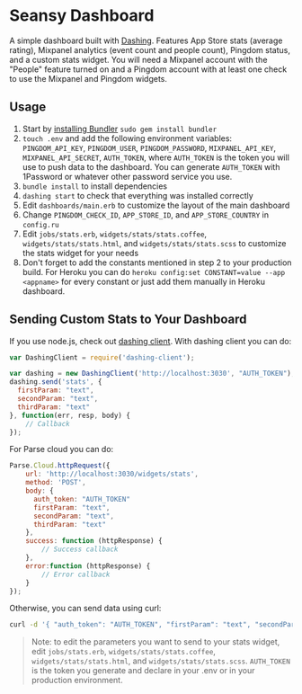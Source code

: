 # Seansy Dashboard

A simple dashboard built with [Dashing](http://shopify.github.io/dashing/). Features App Store stats (average rating), Mixpanel analytics (event count and people count), Pingdom status, and a custom stats widget. You will need a Mixpanel account with the "People" feature turned on and a Pingdom account with at least one check to use the Mixpanel and Pingdom widgets.

## Usage
1. Start by [installing Bundler](http://bundler.io) `sudo gem install bundler`
2. `touch .env` and add the following environment variables: `PINGDOM_API_KEY`, `PINGDOM_USER`, `PINGDOM_PASSWORD`, `MIXPANEL_API_KEY`, `MIXPANEL_API_SECRET`, `AUTH_TOKEN`, where `AUTH_TOKEN` is the token you will use to push data to the dashboard. You can generate `AUTH_TOKEN` with 1Password or whatever other password service you use.
3. `bundle install` to install dependencies
4. `dashing start` to check that everything was installed correctly
5. Edit `dashboards/main.erb` to customize the layout of the main dashboard
6. Change `PINGDOM_CHECK_ID`, `APP_STORE_ID`, and `APP_STORE_COUNTRY` in `config.ru`
7. Edit `jobs/stats.erb`, `widgets/stats/stats.coffee`, `widgets/stats/stats.html`, and `widgets/stats/stats.scss` to customize the stats widget for your needs
8. Don't forget to add the constants mentioned in step 2 to your production build. For Heroku you can do `heroku config:set CONSTANT=value --app <appname>` for every constant or just add them manually in Heroku dashboard.

## Sending Custom Stats to Your Dashboard
If you use node.js, check out [dashing client](https://github.com/benbria/dashing-client). With dashing client you can do:
```js
var DashingClient = require('dashing-client');

var dashing = new DashingClient('http://localhost:3030', "AUTH_TOKEN");
dashing.send('stats', {
  firstParam: "text",
  secondParam: "text",
  thirdParam: "text"
}, function(err, resp, body) {
    // Callback
});
```
For Parse cloud you can do:
```js
Parse.Cloud.httpRequest({
    url: 'http://localhost:3030/widgets/stats',
    method: 'POST',
    body: {
      auth_token: "AUTH_TOKEN"
      firstParam: "text",
      secondParam: "text",
      thirdParam: "text"
    },
    success: function (httpResponse) {
        // Success callback
    },
    error:function (httpResponse) {
        // Error callback
    }
});
```
Otherwise, you can send data using curl:
```sh
curl -d '{ "auth_token": "AUTH_TOKEN", "firstParam": "text", "secondParam": "text", "thirdParam": "text" }' http://localhost:3030/widgets/stats
```

> Note: to edit the parameters you want to send to your stats widget, edit `jobs/stats.erb`, `widgets/stats/stats.coffee`, `widgets/stats/stats.html`, and `widgets/stats/stats.scss`. `AUTH_TOKEN` is the token you generate and declare in your .env or in your production environment.
